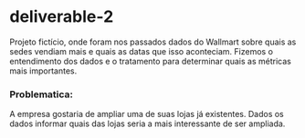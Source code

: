 # deliverable-2
Projeto fictício, onde foram nos passados dados do Wallmart sobre quais as sedes vendiam mais e quais as datas que isso aconteciam.
Fizemos o entendimento dos dados e o tratamento para determinar quais as métricas mais importantes. 
### Problematica: 
A empresa gostaria de ampliar uma de suas lojas já existentes. Dados os dados informar quais das lojas seria a mais interessante de ser ampliada. 
